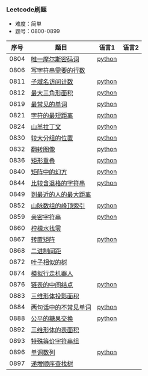 ### Leetcode刷题
* 难度：简单
* 题号：0800-0899

|序号|题目|语言1|语言2|
|---|---|---|---|
|0804|<a href="https://leetcode-cn.com/problems/unique-morse-code-words/">唯一摩尔斯密码词</a>|<a href="https://github.com/hhe0/Leetcode/tree/master/Easy/0800-0899/0804/python">python</a>||
|0806|<a href="https://leetcode-cn.com/problems/number-of-lines-to-write-string/">写字符串需要的行数</a>|||
|0811|<a href="https://leetcode-cn.com/problems/subdomain-visit-count/">子域名访问计数</a>|<a href="https://github.com/hhe0/Leetcode/tree/master/Easy/0800-0899/0811/python">python</a>||
|0812|<a href="https://leetcode-cn.com/problems/largest-triangle-area/">最大三角形面积</a>|<a href="https://github.com/hhe0/Leetcode/tree/master/Easy/0800-0899/0812/python">python</a>||
|0819|<a href="https://leetcode-cn.com/problems/most-common-word/">最常见的单词</a>|<a href="https://github.com/hhe0/Leetcode/tree/master/Easy/0800-0899/0819/python">python</a>||
|0821|<a href="https://leetcode-cn.com/problems/shortest-distance-to-a-character/">字符的最短距离</a>|<a href="https://github.com/hhe0/Leetcode/tree/master/Easy/0800-0899/0821/python">python</a>||
|0824|<a href="https://leetcode-cn.com/problems/goat-latin/">山羊拉丁文</a>|<a href="https://github.com/hhe0/Leetcode/tree/master/Easy/0800-0899/0824/python">python</a>||
|0830|<a href="https://leetcode-cn.com/problems/positions-of-large-groups/">较大分组的位置</a>|<a href="https://github.com/hhe0/Leetcode/tree/master/Easy/0800-0899/0830/python">python</a>||
|0832|<a href="https://leetcode-cn.com/problems/flipping-an-image/">翻转图像</a>|<a href="https://github.com/hhe0/Leetcode/tree/master/Easy/0800-0899/0832/python">python</a>||
|0836|<a href="https://leetcode-cn.com/problems/rectangle-overlap/">矩形重叠</a>|<a href="https://github.com/hhe0/Leetcode/tree/master/Easy/0800-0899/0836/python">python</a>||
|0840|<a href="https://leetcode-cn.com/problems/magic-squares-in-grid/">矩阵中的幻方</a>|<a href="https://github.com/hhe0/Leetcode/tree/master/Easy/0800-0899/0840/python">python</a>||
|0844|<a href="https://leetcode-cn.com/problems/backspace-string-compare/">比较含退格的字符串</a>|<a href="https://github.com/hhe0/Leetcode/tree/master/Easy/0800-0899/0844/python">python</a>||
|0849|<a href="https://leetcode-cn.com/problems/maximize-distance-to-closest-person/">到最近的人的最大距离</a>|||
|0852|<a href="https://leetcode-cn.com/problems/peak-index-in-a-mountain-array/">山脉数组的峰顶索引</a>|<a href="https://github.com/hhe0/Leetcode/tree/master/Easy/0800-0899/0852/python">python</a>||
|0859|<a href="https://leetcode-cn.com/problems/buddy-strings/">亲密字符串</a>|<a href="https://github.com/hhe0/Leetcode/tree/master/Easy/0800-0899/0859/python">python</a>||
|0860|<a href="https://leetcode-cn.com/problems/lemonade-change/">柠檬水找零</a>|||
|0867|<a href="https://leetcode-cn.com/problems/transpose-matrix/">转置矩阵</a>|<a href="https://github.com/hhe0/Leetcode/tree/master/Easy/0800-0899/0867/python">python</a>||
|0868|<a href="https://leetcode-cn.com/problems/binary-gap/">二进制间距</a>|||
|0872|<a href="https://leetcode-cn.com/problems/leaf-similar-trees/">叶子相似的树</a>|||
|0874|<a href="https://leetcode-cn.com/problems/walking-robot-simulation/">模拟行走机器人</a>|||
|0876|<a href="https://leetcode-cn.com/problems/middle-of-the-linked-list/">链表的中间结点</a>|<a href="https://github.com/hhe0/Leetcode/tree/master/Easy/0800-0899/0876/python">python</a>||
|0883|<a href="https://leetcode-cn.com/problems/projection-area-of-3d-shapes/">三维形体投影面积</a>|||
|0884|<a href="https://leetcode-cn.com/problems/uncommon-words-from-two-sentences/">两句话中的不常见单词</a>|<a href="https://github.com/hhe0/Leetcode/tree/master/Easy/0800-0899/0884/python">python</a>||
|0888|<a href="https://leetcode-cn.com/problems/fair-candy-swap/">公平的糖果交换</a>|<a href="https://github.com/hhe0/Leetcode/tree/master/Easy/0800-0899/0888/python">python</a>||
|0892|<a href="https://leetcode-cn.com/problems/surface-area-of-3d-shapes/">三维形体的表面积</a>|||
|0893|<a href="https://leetcode-cn.com/problems/groups-of-special-equivalent-strings/">特殊等价字符串组</a>|||
|0896|<a href="https://leetcode-cn.com/problems/monotonic-array/">单调数列</a>|<a href="https://github.com/hhe0/Leetcode/tree/master/Easy/0800-0899/0896/python">python</a>||
|0897|<a href="https://leetcode-cn.com/problems/increasing-order-search-tree/">递增顺序查找树</a>|||